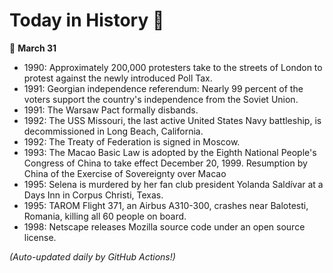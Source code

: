 # Today in History 📅

📅 **March 31**

- 1990: Approximately 200,000 protesters take to the streets of London to protest against the newly introduced Poll Tax.
- 1991: Georgian independence referendum: Nearly 99 percent of the voters support the country's independence from the Soviet Union.
- 1991: The Warsaw Pact formally disbands.
- 1992: The USS Missouri, the last active United States Navy battleship, is decommissioned in Long Beach, California.
- 1992: The Treaty of Federation is signed in Moscow.
- 1993: The Macao Basic Law is adopted by the Eighth National People's Congress of China to take effect December 20, 1999. Resumption by China of the Exercise of Sovereignty over Macao
- 1995: Selena is murdered by her fan club president Yolanda Saldívar at a Days Inn in Corpus Christi, Texas.
- 1995: TAROM Flight 371, an Airbus A310-300, crashes near Balotesti, Romania, killing all 60 people on board.
- 1998: Netscape releases Mozilla source code under an open source license.

*(Auto-updated daily by GitHub Actions!)*
